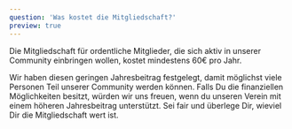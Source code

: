 ```yaml
---
question: 'Was kostet die Mitgliedschaft?'
preview: true
---
```


Die Mitgliedschaft für ordentliche Mitglieder, die sich aktiv in unserer Community einbringen wollen, kostet mindestens 60€ pro Jahr.

Wir haben diesen geringen Jahresbeitrag festgelegt, damit möglichst viele Personen Teil unserer Community werden können. Falls Du die finanziellen Möglichkeiten besitzt, würden wir uns freuen, wenn du unseren Verein mit einem höheren Jahresbeitrag unterstützt. Sei fair und überlege Dir, wieviel Dir die Mitgliedschaft wert ist.
